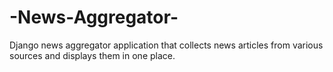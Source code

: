 # -News-Aggregator-
Django news aggregator application that collects news articles from various sources and displays them in one place.
